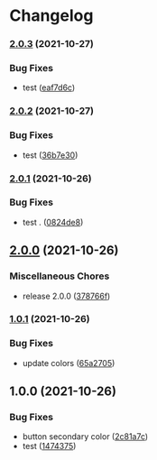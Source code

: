 # Changelog

### [2.0.3](https://www.github.com/dorsaffrigui/fds-test/compare/theme-v2.0.2...theme-v2.0.3) (2021-10-27)


### Bug Fixes

* test ([eaf7d6c](https://www.github.com/dorsaffrigui/fds-test/commit/eaf7d6c5e77eb173aba5404aba3ce7c120b6e79e))

### [2.0.2](https://www.github.com/dorsaffrigui/fds-test/compare/theme-v2.0.1...theme-v2.0.2) (2021-10-27)


### Bug Fixes

* test ([36b7e30](https://www.github.com/dorsaffrigui/fds-test/commit/36b7e305bdc7d43de28a08d89328e343b046c723))

### [2.0.1](https://www.github.com/dorsaffrigui/fds-test/compare/theme-v2.0.0...theme-v2.0.1) (2021-10-26)


### Bug Fixes

* test . ([0824de8](https://www.github.com/dorsaffrigui/fds-test/commit/0824de80b9679ed9427d8c5d8a9ae2d847c11451))

## [2.0.0](https://www.github.com/dorsaffrigui/fds-test/compare/theme-v1.0.1...theme-v2.0.0) (2021-10-26)


### Miscellaneous Chores

* release 2.0.0 ([378766f](https://www.github.com/dorsaffrigui/fds-test/commit/378766f50cda27fcee6c80d799df5739824f93bb))

### [1.0.1](https://www.github.com/dorsaffrigui/fds-test/compare/theme-v1.0.0...theme-v1.0.1) (2021-10-26)


### Bug Fixes

* update colors ([65a2705](https://www.github.com/dorsaffrigui/fds-test/commit/65a27051e70d8408be89569306bed00cd7bf2651))

## 1.0.0 (2021-10-26)


### Bug Fixes

* button secondary color ([2c81a7c](https://www.github.com/dorsaffrigui/fds-test/commit/2c81a7cdcf182fbcc1ee2f24376fb61ecbf1bac6))
* test ([1474375](https://www.github.com/dorsaffrigui/fds-test/commit/1474375b98bb454658295774355e16a192328e06))
